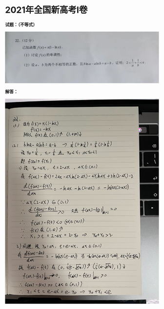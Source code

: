 # 2021年全国新高考Ⅰ卷


**试题：（不等式）**

![](assets/2021年全国新高考Ⅰ卷/2021年最后一题.jpg)

**解答：**

![](assets/2021年全国新高考Ⅰ卷/2021年最后一题答案.jpg)